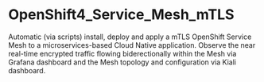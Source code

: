# OpenShift4_Service_Mesh_mTLS
Automatic (via scripts) install, deploy and apply a mTLS OpenShift Service Mesh to a microservices-based Cloud Native application. Observe the near real-time encrypted traffic flowing biderectionally within the Mesh via Grafana dashboard and the Mesh topology and configuration via Kiali dashboard.
